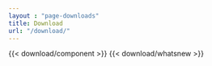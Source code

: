 ```yaml
---
layout : "page-downloads"
title: Download
url: "/download/"
---
```


{{< download/component >}}
{{< download/whatsnew >}}
